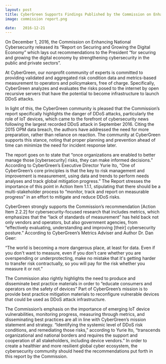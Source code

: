 ```yaml
---
layout: post
title: CyberGreen Supports Findings Published by the Commission on Enhancing National Cybersecurity
image: commission report.png

date:   2016-12-21
---
```


On December 1, 2016, the Commission on Enhancing National Cybersecurity released its “Report on Securing and Growing the Digital Economy” which lays out recommendations to the President “for securing and growing the digital economy by strengthening cybersecurity in the public and private sectors”. 

At CyberGreen, our nonprofit community of experts is committed to providing validated and aggregated risk condition data and metrics-based measurement to operators and policymakers, free of charge. Specifically, CyberGreen analyzes and evaluates the risks posed to the internet by open recursive servers that have the potential to become infrastructure to launch DDoS attacks. 

In light of this, the CyberGreen community is pleased that the Commission’s report specifically highlights the danger of DDoS attacks, particularly the role of IoT devices, which came to the forefront of cybersecurity news following the largest recorded DDoS attack in September 2016. Citing the 2015 OPM data breach, the authors have addressed the need for more preparation, rather than reliance on reaction. The community at CyberGreen supports this stance, noting that proper planning and prevention ahead of time can minimize the need for incident response later.

The report goes on to state that “once organizations are enabled to better manage those [cybersecurity] risks, they can make informed decisions.” According to CyberGreen’s Executive Director Yurie Ito, “One of CyberGreen’s core principles is that the key to risk management and improvement is measurement, using data and trends to perform needs analyses and track global mitigation progress.” The Report stresses the importance of this point in Action Item 1.1.1, stipulating that there should be a multi-stakeholder process to “monitor, track and report on measurable progress” in an effort to mitigate and reduce DDoS risks. 

CyberGreen strongly supports the Commission’s recommendation [Action Item 2.2.2] for cybersecurity-focused research that includes metrics, which emphasizes that the “lack of standards of measurement” has held back not only vendors and operators, but also government agencies, from “effectively evaluating, understanding and improving [their] cybersecurity posture.”  According to CyberGreen’s Metrics Adviser and Author Dr. Dan Geer: 

“The world is becoming a more dangerous place, at least for data. Even if you don't want to measure, even if you don't care whether you are overspending or underprotecting, make no mistake that it's getting harder to transfer risk contractually, so you will pay for the risk whether you measure it or not.”

The Commission also rightly highlights the need to produce and disseminate best practice materials in order to “educate consumers and operators on the safety of devices” Part of CyberGreen’s mission is to provide best practice mitigation materials to reconfigure vulnerable devices that could be used as DDoS attack infrastructure. 

The Commission’s emphasis on the importance of emerging IoT device vulnerabilities, monitoring progress, measuring through metrics, and disseminating best practices are all in line with CyberGreen’s mission statement and strategy. “Identifying the systemic level of DDoS risk conditions, and remediating those risks,” according to Yurie Ito, “transcends organizational and national borders and requires the support and cooperation of all stakeholders, including device vendors.” In order to create a healthier and more resilient global cyber ecosystem, the cybersecurity community should heed the recommendations put forth in this report by the Commission.
